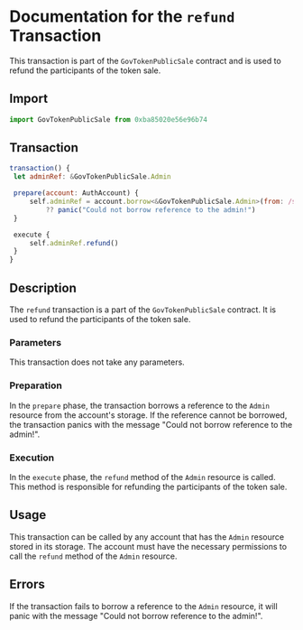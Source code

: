 # Documentation for the `refund` Transaction

This transaction is part of the `GovTokenPublicSale` contract and is used to refund the participants of the token sale.

## Import

```javascript
import GovTokenPublicSale from 0xba85020e56e96b74
```

## Transaction

```javascript
transaction() {
 let adminRef: &GovTokenPublicSale.Admin

 prepare(account: AuthAccount) {
     self.adminRef = account.borrow<&GovTokenPublicSale.Admin>(from: /storage/DemoGovTokenPublicSaleAdmin)
         ?? panic("Could not borrow reference to the admin!")
 }

 execute {
     self.adminRef.refund()
 }
}
```

## Description

The `refund` transaction is a part of the `GovTokenPublicSale` contract. It is used to refund the participants of the token sale.

### Parameters

This transaction does not take any parameters.

### Preparation

In the `prepare` phase, the transaction borrows a reference to the `Admin` resource from the account's storage. If the reference cannot be borrowed, the transaction panics with the message "Could not borrow reference to the admin!".

### Execution

In the `execute` phase, the `refund` method of the `Admin` resource is called. This method is responsible for refunding the participants of the token sale.

## Usage

This transaction can be called by any account that has the `Admin` resource stored in its storage. The account must have the necessary permissions to call the `refund` method of the `Admin` resource.

## Errors

If the transaction fails to borrow a reference to the `Admin` resource, it will panic with the message "Could not borrow reference to the admin!".
